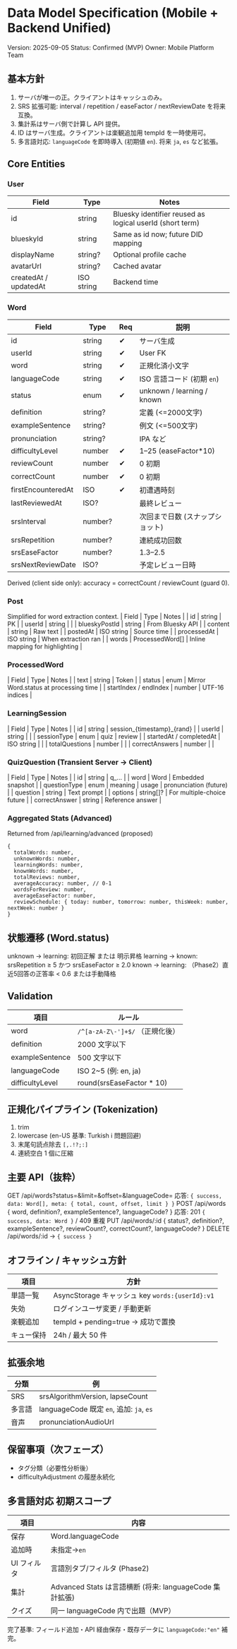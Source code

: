 # Data Model Specification (Mobile + Backend Unified)

Version: 2025-09-05
Status: Confirmed (MVP)
Owner: Mobile Platform Team

## 基本方針
1. サーバが唯一の正。クライアントはキャッシュのみ。
2. SRS 拡張可能: interval / repetition / easeFactor / nextReviewDate を将来互換。
3. 集計系はサーバ側で計算し API 提供。
4. ID はサーバ生成。クライアントは楽観追加用 tempId を一時使用可。
5. 多言語対応: `languageCode` を即時導入 (初期値 `en`). 将来 `ja`, `es` など拡張。

## Core Entities

### User
| Field | Type | Notes |
|-------|------|-------|
| id | string | Bluesky identifier reused as logical userId (short term) |
| blueskyId | string | Same as id now; future DID mapping |
| displayName | string? | Optional profile cache |
| avatarUrl | string? | Cached avatar |
| createdAt / updatedAt | ISO string | Backend time |

### Word
| Field | Type | Req | 説明 |
|-------|------|-----|------|
| id | string | ✔ | サーバ生成 |
| userId | string | ✔ | User FK |
| word | string | ✔ | 正規化済小文字 |
| languageCode | string | ✔ | ISO 言語コード (初期 `en`) |
| status | enum | ✔ | unknown / learning / known |
| definition | string? |  | 定義 (<=2000文字) |
| exampleSentence | string? |  | 例文 (<=500文字) |
| pronunciation | string? |  | IPA など |
| difficultyLevel | number | ✔ | 1–25 (easeFactor*10) |
| reviewCount | number | ✔ | 0 初期 |
| correctCount | number | ✔ | 0 初期 |
| firstEncounteredAt | ISO | ✔ | 初遭遇時刻 |
| lastReviewedAt | ISO? |  | 最終レビュー |
| srsInterval | number? |  | 次回まで日数 (スナップショット) |
| srsRepetition | number? |  | 連続成功回数 |
| srsEaseFactor | number? |  | 1.3–2.5 |
| srsNextReviewDate | ISO? |  | 予定レビュー日時 |

Derived (client side only): accuracy = correctCount / reviewCount (guard 0).

### Post
Simplified for word extraction context.
| Field | Type | Notes |
| id | string | PK |
| userId | string | |
| blueskyPostId | string | From Bluesky API |
| content | string | Raw text |
| postedAt | ISO string | Source time |
| processedAt | ISO string | When extraction ran |
| words | ProcessedWord[] | Inline mapping for highlighting |

### ProcessedWord
| Field | Type | Notes |
| text | string | Token |
| status | enum | Mirror Word.status at processing time |
| startIndex / endIndex | number | UTF-16 indices |

### LearningSession
| Field | Type | Notes |
| id | string | session_{timestamp}_{rand} |
| userId | string | |
| sessionType | enum | quiz | review |
| startedAt / completedAt | ISO string | |
| totalQuestions | number | |
| correctAnswers | number | |

### QuizQuestion (Transient Server -> Client)
| Field | Type | Notes |
| id | string | q_... |
| word | Word | Embedded snapshot |
| questionType | enum | meaning | usage | pronunciation (future) |
| question | string | Text prompt |
| options | string[]? | For multiple-choice future |
| correctAnswer | string | Reference answer |

### Aggregated Stats (Advanced)
Returned from /api/learning/advanced (proposed)
```
{
  totalWords: number,
  unknownWords: number,
  learningWords: number,
  knownWords: number,
  totalReviews: number,
  averageAccuracy: number, // 0-1
  wordsForReview: number,
  averageEaseFactor: number,
  reviewSchedule: { today: number, tomorrow: number, thisWeek: number, nextWeek: number }
}
```

## 状態遷移 (Word.status)
unknown → learning: 初回正解 または 明示昇格
learning → known: srsRepetition ≥ 5 かつ srsEaseFactor ≥ 2.0
known → learning: （Phase2）直近5回答の正答率 < 0.6 または手動降格

## Validation
| 項目 | ルール |
|------|--------|
| word | `/^[a-zA-Z\-']+$/` （正規化後） |
| definition | 2000 文字以下 |
| exampleSentence | 500 文字以下 |
| languageCode | ISO 2~5 (例: en, ja) |
| difficultyLevel | round(srsEaseFactor * 10) |

## 正規化パイプライン (Tokenization)
1. trim
2. lowercase (en-US 基準: Turkish i 問題回避)
3. 末尾句読点除去 `[,.!?;:]`
4. 連続空白 1 個に圧縮

## 主要 API（抜粋）
GET /api/words?status=&limit=&offset=&languageCode=
  応答: `{ success, data: Word[], meta: { total, count, offset, limit } }`
POST /api/words { word, definition?, exampleSentence?, languageCode? }
  応答: 201 `{ success, data: Word }` / 409 重複
PUT /api/words/:id { status?, definition?, exampleSentence?, reviewCount?, correctCount?, languageCode? }
DELETE /api/words/:id → `{ success }`

## オフライン / キャッシュ方針
| 項目 | 方針 |
|------|------|
| 単語一覧 | AsyncStorage キャッシュ key `words:{userId}:v1` |
| 失効 | ログインユーザ変更 / 手動更新 |
| 楽観追加 | tempId + pending=true → 成功で置換 |
| キュー保持 | 24h / 最大 50 件 |

## 拡張余地
| 分類 | 例 |
|------|----|
| SRS | srsAlgorithmVersion, lapseCount |
| 多言語 | languageCode 既定 `en`, 追加: `ja`, `es` |
| 音声 | pronunciationAudioUrl |

## 保留事項（次フェーズ）
- タグ分類（必要性分析後）
- difficultyAdjustment の履歴永続化

## 多言語対応 初期スコープ
| 項目 | 内容 |
|------|------|
| 保存 | Word.languageCode |
| 追加時 | 未指定→`en` |
| UI フィルタ | 言語別タブ/フィルタ (Phase2) |
| 集計 | Advanced Stats は言語横断 (将来: languageCode 集計拡張) |
| クイズ | 同一 languageCode 内で出題（MVP） |

完了基準: フィールド追加・API 経由保存・既存データに `languageCode:"en"` 補完。
